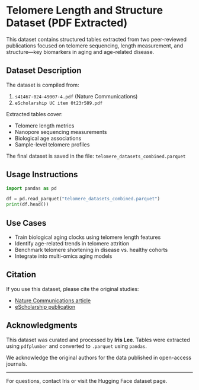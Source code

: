 # Telomere Length and Structure Dataset (PDF Extracted)

This dataset contains structured tables extracted from two peer-reviewed publications focused on telomere sequencing, length measurement, and structure—key biomarkers in aging and age-related disease.

## Dataset Description

The dataset is compiled from:
1. `s41467-024-49007-4.pdf` (Nature Communications)
2. `eScholarship UC item 0t23r589.pdf`

Extracted tables cover:
- Telomere length metrics
- Nanopore sequencing measurements
- Biological age associations
- Sample-level telomere profiles

The final dataset is saved in the file: `telomere_datasets_combined.parquet`

## Usage Instructions

```python
import pandas as pd

df = pd.read_parquet("telomere_datasets_combined.parquet")
print(df.head())
```

## Use Cases

- Train biological aging clocks using telomere length features
- Identify age-related trends in telomere attrition
- Benchmark telomere shortening in disease vs. healthy cohorts
- Integrate into multi-omics aging models

## Citation

If you use this dataset, please cite the original studies:
- [Nature Communications article](https://doi.org/10.1038/s41467-024-49007-4)
- [eScholarship publication](https://escholarship.org/uc/item/0t23r589)

## Acknowledgments

This dataset was curated and processed by **Iris Lee**. Tables were extracted using `pdfplumber` and converted to `.parquet` using `pandas`.

We acknowledge the original authors for the data published in open-access journals.

---

For questions, contact Iris or visit the Hugging Face dataset page.